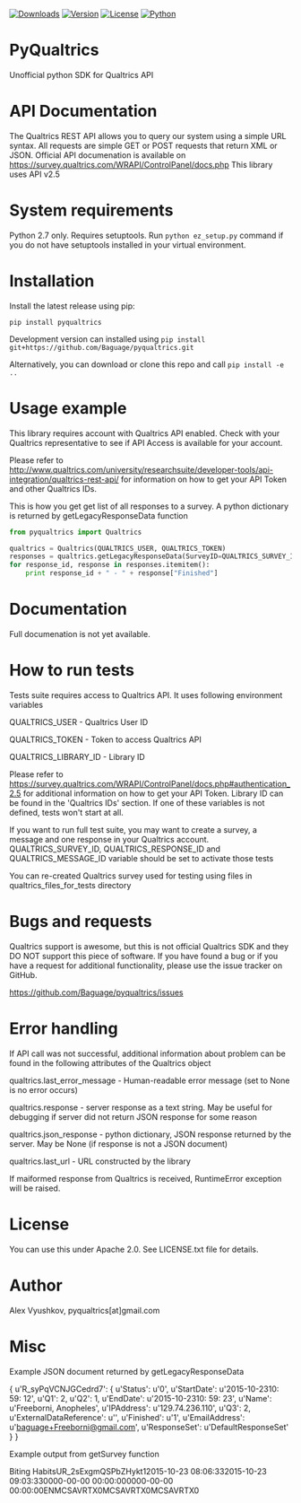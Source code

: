 [![Downloads](https://img.shields.io/pypi/dw/pyqualtrics.svg)](https://pypi.python.org/pypi/pyqualtrics)
[![Version](https://img.shields.io/pypi/v/pyqualtrics.svg)](https://pypi.python.org/pypi/pyqualtrics)
[![License](https://img.shields.io/pypi/l/pyqualtrics.svg)](https://pypi.python.org/pypi/pyqualtrics)
[![Python](https://img.shields.io/pypi/pyversions/pyqualtrics.svg)](https://pypi.python.org/pypi/pyqualtrics)

PyQualtrics
=====

Unofficial python SDK for Qualtrics API

# API Documentation

The Qualtrics REST API allows you to query our system using a simple URL syntax. All requests are simple GET or POST requests that return XML or JSON.
Official API documenation is available on https://survey.qualtrics.com/WRAPI/ControlPanel/docs.php
This library uses API v2.5

# System requirements

Python 2.7 only. Requires setuptools.
Run `python ez_setup.py` command if you do not have setuptools installed in your virtual environment.

# Installation

Install the latest release using pip:

`pip install pyqualtrics`

Development version can installed using `pip install git+https://github.com/Baguage/pyqualtrics.git`

Alternatively, you can download or clone this repo and call `pip install -e ..`

# Usage example

This library requires account with Qualtrics API enabled. Check with your Qualtrics representative to see if API 
Access is available for your account. 

Please refer to http://www.qualtrics.com/university/researchsuite/developer-tools/api-integration/qualtrics-rest-api/ 
for information on how to get your API Token and other Qualtrics IDs.

This is how you get get list of all responses to a survey. A python dictionary is returned by getLegacyResponseData
function

```python
from pyqualtrics import Qualtrics

qualtrics = Qualtrics(QUALTRICS_USER, QUALTRICS_TOKEN)
responses = qualtrics.getLegacyResponseData(SurveyID=QUALTRICS_SURVEY_ID)
for response_id, response in responses.itemitem():
    print response_id + " - " + response["Finished"]
```

# Documentation

Full documenation is not yet available.

# How to run tests

Tests suite requires access to Qualtrics API. It uses following environment variables

QUALTRICS_USER	- Qualtrics User ID

QUALTRICS_TOKEN	- Token to access Qualtrics API

QUALTRICS_LIBRARY_ID - Library ID

Please refer to https://survey.qualtrics.com/WRAPI/ControlPanel/docs.php#authentication_2.5 for additional information
on how to get your API Token. Library ID can be found in the 'Qualtrics IDs' section.
If one of these variables is not defined, tests won't start at all.

If you want to run full test suite, you may want to create a survey, a message and one response in your Qualtrics account.
QUALTRICS_SURVEY_ID, QUALTRICS_RESPONSE_ID and QUALTRICS_MESSAGE_ID variable should be set to activate those tests

You can re-created Qualtrics survey used for testing using files in qualtrics_files_for_tests directory

# Bugs and requests

Qualtrics support is awesome, but this is not official Qualtrics SDK and they DO NOT support this piece of software.
If you have found a bug or if you have a request for additional functionality, please use the issue tracker on GitHub.

https://github.com/Baguage/pyqualtrics/issues

# Error handling

If API call was not successful, additional information about problem can be found in the following attributes of the Qualtrics object

qualtrics.last_error_message - Human-readable error message (set to None is no error occurs)

qualtrics.response - server response as a text string. May be useful for debugging if server did not return JSON response for some reason

qualtrics.json_response - python dictionary, JSON response returned by the server. May be None (if response is not a JSON document) 

qualtrics.last_url - URL constructed by the library

If maiformed response from Qualtrics is received, RuntimeError exception will be raised.

# License

You can use this under Apache 2.0. See LICENSE.txt file for details.

# Author

Alex Vyushkov, pyqualtrics[at]gmail.com

# Misc

Example JSON document returned by getLegacyResponseData

{
	u'R_syPqVCNJGCedrd7': {
		u'Status': u'0',
		u'StartDate': u'2015-10-2310: 59: 12',
		u'Q1': 2,
		u'Q2': 1,
		u'EndDate': u'2015-10-2310: 59: 23',
		u'Name': u'Freeborni,
		Anopheles',
		u'IPAddress': u'129.74.236.110',
		u'Q3': 2,
		u'ExternalDataReference': u'',
		u'Finished': u'1',
		u'EmailAddress': u'baguage+Freeborni@gmail.com',
		u'ResponseSet': u'DefaultResponseSet'
	}
}

Example output from getSurvey function

<?xml version="1.0" encoding="UTF-8"?>
<SurveyDefinition><SurveyName>Biting Habits</SurveyName><OwnerID>UR_2sExgmQSPbZHykt</OwnerID><isActive>1</isActive><CreationDate>2015-10-23 08:06:33</CreationDate><LastModifiedDate>2015-10-23 09:03:33</LastModifiedDate><StartDate>0000-00-00 00:00:00</StartDate><ExpirationDate>0000-00-00 00:00:00</ExpirationDate><Languages><Language Default="1">EN</Language></Languages><Questions><Question QuestionID="QID1"><Type>MC</Type><Selector>SAVR</Selector><SubSelector>TX</SubSelector><QuestionText><![CDATA[Did you bite a human inside of their house yestersday?]]></QuestionText><QuestionDescription><![CDATA[Did you bite a human inside of their house yestersday?]]></QuestionDescription><ExportTag><![CDATA[Q1]]></ExportTag><Validation><ForceResponse>0</ForceResponse></Validation><Choices><Choice ID="1" Recode="1"><Description><![CDATA[Yes]]></Description></Choice><Choice ID="2" Recode="2"><Description><![CDATA[No]]></Description></Choice></Choices></Question><Question QuestionID="QID2"><Type>MC</Type><Selector>SAVR</Selector><SubSelector>TX</SubSelector><QuestionText><![CDATA[Did you bite an animal yesterday?]]></QuestionText><QuestionDescription><![CDATA[Did you bite an animal yesterday?]]></QuestionDescription><ExportTag><![CDATA[Q2]]></ExportTag><Validation><ForceResponse>0</ForceResponse></Validation><Choices><Choice ID="1" Recode="1"><Description><![CDATA[Yes]]></Description></Choice><Choice ID="2" Recode="2"><Description><![CDATA[No]]></Description></Choice></Choices></Question><Question QuestionID="QID3"><Type>MC</Type><Selector>SAVR</Selector><SubSelector>TX</SubSelector><QuestionText><![CDATA[Did you bit a human outside of their house yesterday?]]></QuestionText><QuestionDescription><![CDATA[Did you bit a human outside of their house yesterday?]]></QuestionDescription><ExportTag><![CDATA[Q3]]></ExportTag><Validation><ForceResponse>0</ForceResponse></Validation><Choices><Choice ID="1" Recode="1"><Description><![CDATA[Yes]]></Description></Choice><Choice ID="2" Recode="2"><Description><![CDATA[No]]></Description></Choice></Choices></Question></Questions><Blocks><Block Description="Default Question Block" ID="BL_bjRmnCl7AUvhOfj"><BlockElements><Question QuestionID="QID1"/><Question QuestionID="QID2"/><Question QuestionID="QID3"/></BlockElements></Block></Blocks><SurveyFlow><Block FlowID="FL_2" ID="BL_bjRmnCl7AUvhOfj"/></SurveyFlow><EmbeddedData/></SurveyDefinition>
